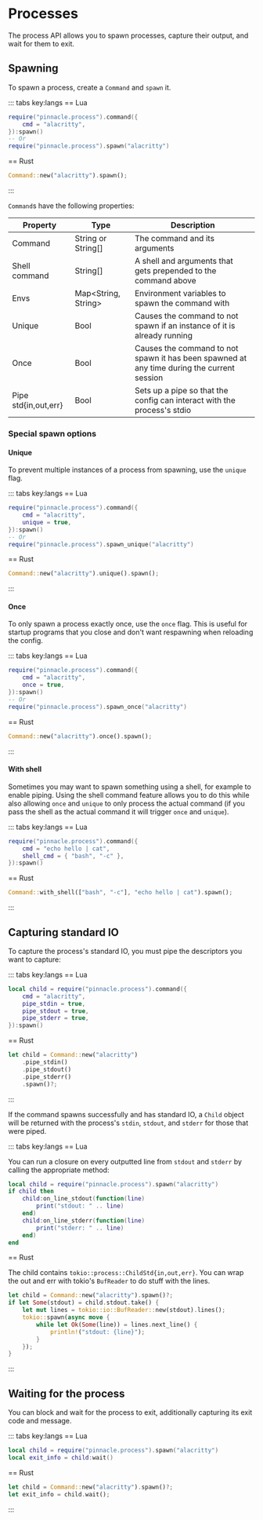 # Processes

The process API allows you to spawn processes, capture their output, and wait for them to exit.

## Spawning

To spawn a process, create a `Command` and `spawn` it.

::: tabs key:langs
== Lua
```lua
require("pinnacle.process").command({
    cmd = "alacritty",
}):spawn()
-- Or
require("pinnacle.process").spawn("alacritty")
```
== Rust
```rust
Command::new("alacritty").spawn();
```
:::

`Command`s have the following properties:

| Property | Type | Description |
| -------- | ---- | ----------- |
| Command | String or String[] | The command and its arguments |
| Shell command | String[] | A shell and arguments that gets prepended to the command above |
| Envs | Map\<String, String> | Environment variables to spawn the command with |
| Unique | Bool | Causes the command to not spawn if an instance of it is already running |
| Once | Bool | Causes the command to not spawn it has been spawned at any time during the current session |
| Pipe std{in,out,err} | Bool | Sets up a pipe so that the config can interact with the process's stdio |

### Special spawn options

#### Unique

To prevent multiple instances of a process from spawning, use the `unique` flag.

::: tabs key:langs
== Lua
```lua
require("pinnacle.process").command({
    cmd = "alacritty",
    unique = true,
}):spawn()
-- Or
require("pinnacle.process").spawn_unique("alacritty")
```
== Rust
```rust
Command::new("alacritty").unique().spawn();
```
:::

#### Once

To only spawn a process exactly once, use the `once` flag. This is useful for startup programs that you close
and don't want respawning when reloading the config.

::: tabs key:langs
== Lua
```lua
require("pinnacle.process").command({
    cmd = "alacritty",
    once = true,
}):spawn()
-- Or
require("pinnacle.process").spawn_once("alacritty")
```
== Rust
```rust
Command::new("alacritty").once().spawn();
```
:::

#### With shell

Sometimes you may want to spawn something using a shell, for example to enable piping.
Using the shell command feature allows you to do this while also allowing `once` and
`unique` to only process the actual command (if you pass the shell as the actual command it will trigger `once` and `unique`).

::: tabs key:langs
== Lua
```lua
require("pinnacle.process").command({
    cmd = "echo hello | cat",
    shell_cmd = { "bash", "-c" },
}):spawn()
```
== Rust
```rust
Command::with_shell(["bash", "-c"], "echo hello | cat").spawn();
```
:::

## Capturing standard IO

To capture the process's standard IO, you must pipe the descriptors you want to capture:

::: tabs key:langs
== Lua
```lua
local child = require("pinnacle.process").command({
    cmd = "alacritty",
    pipe_stdin = true,
    pipe_stdout = true,
    pipe_stderr = true,
}):spawn()
```
== Rust
```rust
let child = Command::new("alacritty")
    .pipe_stdin()
    .pipe_stdout()
    .pipe_stderr()
    .spawn()?;
```
:::


If the command spawns successfully and has standard IO, a `Child` object will be returned with the process's
`stdin`, `stdout`, and `stderr` for those that were piped.

::: tabs key:langs
== Lua

<div class="pad-content">

You can run a closure on every outputted line from `stdout` and `stderr` by calling the appropriate method:

</div>

```lua
local child = require("pinnacle.process").spawn("alacritty")
if child then
    child:on_line_stdout(function(line)
        print("stdout: " .. line)
    end)
    child:on_line_stderr(function(line)
        print("stderr: " .. line)
    end)
end
```
== Rust

<div class="pad-content">

The child contains `tokio::process::ChildStd{in,out,err}`.
You can wrap the out and err with tokio's `BufReader` to
do stuff with the lines.

</div>

```rust
let child = Command::new("alacritty").spawn()?;
if let Some(stdout) = child.stdout.take() {
    let mut lines = tokio::io::BufReader::new(stdout).lines();
    tokio::spawn(async move {
        while let Ok(Some(line)) = lines.next_line() {
            println!("stdout: {line}");
        }
    });
}
```
:::

## Waiting for the process

You can block and wait for the process to exit, additionally capturing its exit code and message.

::: tabs key:langs
== Lua
```lua
local child = require("pinnacle.process").spawn("alacritty")
local exit_info = child:wait()
```
== Rust
```rust
let child = Command::new("alacritty").spawn()?;
let exit_info = child.wait();
```
:::
